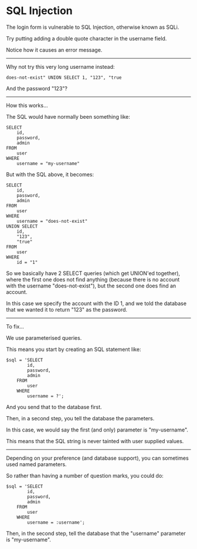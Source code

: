 
# SQL Injection

The login form is vulnerable to SQL Injection, otherwise known as SQLi.

Try putting adding a double quote character in the username field.

Notice how it causes an error message.

---

Why not try this very long username instead:

	does-not-exist" UNION SELECT 1, "123", "true

And the password "123"?

---

How this works...

The SQL would have normally been something like:

	SELECT
		id,
		password,
		admin
	FROM
		user
	WHERE
		username = "my-username"

But with the SQL above, it becomes:

	SELECT
		id,
		password,
		admin
	FROM
		user
	WHERE
		username = "does-not-exist"
	UNION SELECT
		id,
		"123",
		"true"
	FROM
		user
	WHERE
		id = "1"

So we basically have 2 SELECT queries (which get UNION'ed together), where the first one does not find anything (because there is no account with the username "does-not-exist"), but the second one does find an account.

In this case we specify the account with the ID 1, and we told the database that we wanted it to return "123" as the password.

---

To fix...

We use parameterised queries.

This means you start by creating an SQL statement like:

	$sql = 'SELECT
			id,
			password,
			admin
		FROM
			user
		WHERE
			username = ?';

And you send that to the database first.

Then, in a second step, you tell the database the parameters.

In this case, we would say the first (and only) parameter is "my-username".

This means that the SQL string is never tainted with user supplied values.

---

Depending on your preference (and database support), you can sometimes used named parameters.

So rather than having a number of question marks, you could do:

	$sql = 'SELECT
			id,
			password,
			admin
		FROM
			user
		WHERE
			username = :username';

Then, in the second step, tell the database that the "username" parameter is "my-username".
